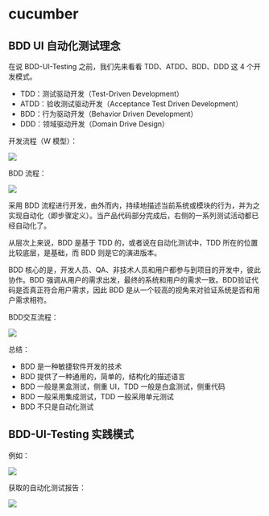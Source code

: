 # cucumber

## **BDD UI 自动化测试理念**

在说 BDD-UI-Testing 之前，我们先来看看 TDD、ATDD、BDD、DDD 这 4 个开发模式。

- TDD：测试驱动开发（Test-Driven Development）
- ATDD：验收测试驱动开发（Acceptance Test Driven Development）
- BDD：行为驱动开发（Behavior Driven Development）
- DDD：领域驱动开发（Domain Drive Design）

开发流程（W 模型）：

![](E:\Apersonal\awesome-programming-books\Notes\工具学习\assets\c047b7d7e5ab1b28b708f745730a5aa3bedfa78c.png)

BDD 流程：

![](E:\Apersonal\awesome-programming-books\Notes\工具学习\assets\3496397744d5d97a4508e5cac9e060323033bf4d.png)

采用 BDD 流程进行开发，由外而内，持续地描述当前系统或模块的行为，并为之实现自动化（即步骤定义）。当产品代码部分完成后，右侧的一系列测试活动都已经自动化了。

从层次上来说，BDD 是基于 TDD 的，或者说在自动化测试中，TDD 所在的位置比较底层，是基础，而 BDD 则是它的演进版本。

BDD 核心的是，开发人员、QA、非技术人员和用户都参与到项目的开发中，彼此协作。BDD 强调从用户的需求出发，最终的系统和用户的需求一致。BDD验证代码是否真正符合用户需求，因此 BDD 是从一个较高的视角来对验证系统是否和用户需求相符。

BDD交互流程：

![](E:\Apersonal\awesome-programming-books\Notes\工具学习\assets\7e3f6597d22ffecb7a9c7601631c75d897c2a44e.jpg)

总结：

- BDD 是一种敏捷软件开发的技术
- BDD 提供了一种通用的，简单的，结构化的描述语言
- BDD 一般是黑盒测试，侧重 UI，TDD 一般是白盒测试，侧重代码
- BDD 一般采用集成测试，TDD 一般采用单元测试
- BDD 不只是自动化测试

## **BDD-UI-Testing 实践模式**

例如：

![](E:\Apersonal\awesome-programming-books\Notes\工具学习\assets\7e8176c2bf190f781d129c65f4be89bea680ef39.jpg)

获取的自动化测试报告：

![](E:\Apersonal\awesome-programming-books\Notes\工具学习\assets\9eb308f70d58a6147887ddacb8469eaa742f0688.jpg)
